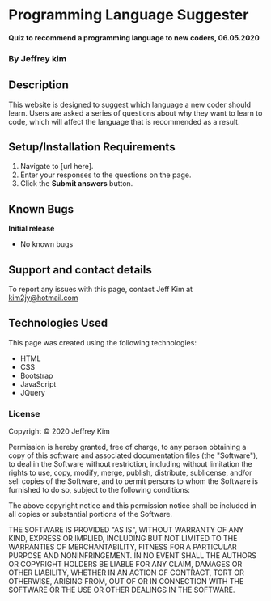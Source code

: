 # Programming Language Suggester

#### Quiz to recommend a programming language to new coders, 06.05.2020

### By Jeffrey kim

## Description

This website is designed to suggest which language a new coder should learn. Users are asked a series of questions about why they want to learn to code, which will affect the language that is recommended as a result.

## Setup/Installation Requirements

1. Navigate to [url here].
2. Enter your responses to the questions on the page.
3. Click the **Submit answers** button.

## Known Bugs

**Initial release**
* No known bugs

## Support and contact details

To report any issues with this page, contact Jeff Kim at kim2jy@hotmail.com

## Technologies Used

This page was created using the following technologies:
* HTML
* CSS
* Bootstrap
* JavaScript
* JQuery

### License

Copyright © 2020 Jeffrey Kim

Permission is hereby granted, free of charge, to any person obtaining a copy of this software and associated documentation files (the "Software"), to deal in the Software without restriction, including without limitation the rights to use, copy, modify, merge, publish, distribute, sublicense, and/or sell copies of the Software, and to permit persons to whom the Software is furnished to do so, subject to the following conditions:

The above copyright notice and this permission notice shall be included in all copies or substantial portions of the Software.

THE SOFTWARE IS PROVIDED "AS IS", WITHOUT WARRANTY OF ANY KIND, EXPRESS OR IMPLIED, INCLUDING BUT NOT LIMITED TO THE WARRANTIES OF MERCHANTABILITY, FITNESS FOR A PARTICULAR PURPOSE AND NONINFRINGEMENT. IN NO EVENT SHALL THE AUTHORS OR COPYRIGHT HOLDERS BE LIABLE FOR ANY CLAIM, DAMAGES OR OTHER LIABILITY, WHETHER IN AN ACTION OF CONTRACT, TORT OR OTHERWISE, ARISING FROM, OUT OF OR IN CONNECTION WITH THE SOFTWARE OR THE USE OR OTHER DEALINGS IN THE SOFTWARE.